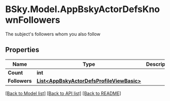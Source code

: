 # BSky.Model.AppBskyActorDefsKnownFollowers
The subject's followers whom you also follow

## Properties

Name | Type | Description | Notes
------------ | ------------- | ------------- | -------------
**Count** | **int** |  | 
**Followers** | [**List&lt;AppBskyActorDefsProfileViewBasic&gt;**](AppBskyActorDefsProfileViewBasic.md) |  | 

[[Back to Model list]](../README.md#documentation-for-models) [[Back to API list]](../README.md#documentation-for-api-endpoints) [[Back to README]](../README.md)

